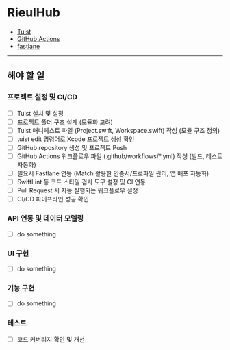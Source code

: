 # RieulHub

- [Tuist](https://tuist.dev)
- [GitHub Actions](https://github.com/features/actions)
- [fastlane](https://fastlane.tools)

---

## 해야 할 일

### 프로젝트 설정 및 CI/CD

- [ ] Tuist 설치 및 설정
- [ ] 프로젝트 폴더 구조 설계 (모듈화 고려)
- [ ] Tuist 매니페스트 파일 (Project.swift, Workspace.swift) 작성 (모듈 구조 정의)
- [ ] tuist edit 명령어로 Xcode 프로젝트 생성 확인
- [ ] GitHub repository 생성 및 프로젝트 Push
- [ ] GitHub Actions 워크플로우 파일 (.github/workflows/*.yml) 작성 (빌드, 테스트 자동화)
- [ ] 필요시 Fastlane 연동 (Match 활용한 인증서/프로파일 관리, 앱 배포 자동화)
- [ ] SwiftLint 등 코드 스타일 검사 도구 설정 및 CI 연동
- [ ] Pull Request 시 자동 실행되는 워크플로우 설정
- [ ] CI/CD 파이프라인 성공 확인

### API 연동 및 데이터 모델링

- [ ] do something

### UI 구현

- [ ] do something

### 기능 구현

- [ ] do something

### 테스트

- [ ] 코드 커버리지 확인 및 개선